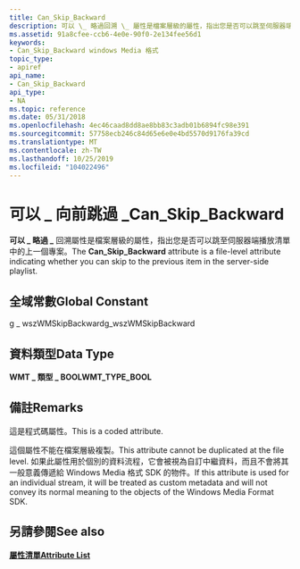 ```yaml
---
title: Can_Skip_Backward
description: 可以 \_ 略過回溯 \_ 屬性是檔案層級的屬性，指出您是否可以跳至伺服器端播放清單中的上一個專案。
ms.assetid: 91a8cfee-ccb6-4e0e-90f0-2e134fee56d1
keywords:
- Can_Skip_Backward windows Media 格式
topic_type:
- apiref
api_name:
- Can_Skip_Backward
api_type:
- NA
ms.topic: reference
ms.date: 05/31/2018
ms.openlocfilehash: 4ec46caad8dd8ae8bb83c3adb01b6894fc98e391
ms.sourcegitcommit: 57758ecb246c84d65e6e0e4bd5570d9176fa39cd
ms.translationtype: MT
ms.contentlocale: zh-TW
ms.lasthandoff: 10/25/2019
ms.locfileid: "104022496"
---
```

# <a name="can_skip_backward"></a><span data-ttu-id="0984c-104">可以 \_ 向前跳過 \_</span><span class="sxs-lookup"><span data-stu-id="0984c-104">Can\_Skip\_Backward</span></span>

<span data-ttu-id="0984c-105">**可以 \_ 略過 \_** 回溯屬性是檔案層級的屬性，指出您是否可以跳至伺服器端播放清單中的上一個專案。</span><span class="sxs-lookup"><span data-stu-id="0984c-105">The **Can\_Skip\_Backward** attribute is a file-level attribute indicating whether you can skip to the previous item in the server-side playlist.</span></span>

## <a name="global-constant"></a><span data-ttu-id="0984c-106">全域常數</span><span class="sxs-lookup"><span data-stu-id="0984c-106">Global Constant</span></span>

<span data-ttu-id="0984c-107">g \_ wszWMSkipBackward</span><span class="sxs-lookup"><span data-stu-id="0984c-107">g\_wszWMSkipBackward</span></span>

## <a name="data-type"></a><span data-ttu-id="0984c-108">資料類型</span><span class="sxs-lookup"><span data-stu-id="0984c-108">Data Type</span></span>

<span data-ttu-id="0984c-109">**WMT \_ 類型 \_ BOOL**</span><span class="sxs-lookup"><span data-stu-id="0984c-109">**WMT\_TYPE\_BOOL**</span></span>

## <a name="remarks"></a><span data-ttu-id="0984c-110">備註</span><span class="sxs-lookup"><span data-stu-id="0984c-110">Remarks</span></span>

<span data-ttu-id="0984c-111">這是程式碼屬性。</span><span class="sxs-lookup"><span data-stu-id="0984c-111">This is a coded attribute.</span></span>

<span data-ttu-id="0984c-112">這個屬性不能在檔案層級複製。</span><span class="sxs-lookup"><span data-stu-id="0984c-112">This attribute cannot be duplicated at the file level.</span></span> <span data-ttu-id="0984c-113">如果此屬性用於個別的資料流程，它會被視為自訂中繼資料，而且不會將其一般意義傳遞給 Windows Media 格式 SDK 的物件。</span><span class="sxs-lookup"><span data-stu-id="0984c-113">If this attribute is used for an individual stream, it will be treated as custom metadata and will not convey its normal meaning to the objects of the Windows Media Format SDK.</span></span>

## <a name="see-also"></a><span data-ttu-id="0984c-114">另請參閱</span><span class="sxs-lookup"><span data-stu-id="0984c-114">See also</span></span>

<dl> <dt>

[<span data-ttu-id="0984c-115">**屬性清單**</span><span class="sxs-lookup"><span data-stu-id="0984c-115">**Attribute List**</span></span>](attribute-list.md)
</dt> </dl>

 

 





